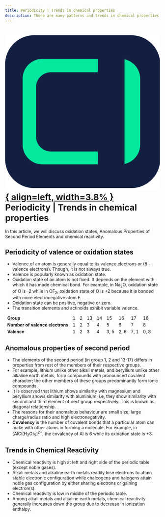 ```yaml
---
title: Periodicity | Trends in chemical properties
description: There are many patterns and trends in chemical properties which can be observed in the periodic table.
---
```


# [![ChemistryEdu Logo](../../images/favicon.svg){ align=left, width=3.8% }](../../index.md)  Periodicity | Trends in chemical properties

In this article, we will discuss oxidation states, Anomalous Properties of Second Period Elements and chemical reactivity.

## Periodicity of valence or oxidation states

* Valence of an atom is generally equal to its valence electrons or (8 - valence electrons). Though, it is not always true.
* Valence is popularly known as oxidation state.
* Oxidation state of an atom is not fixed. It depends on the element with which it has made chemical bond. For example, in Na<sub>2</sub>O, oxidation state of O is -2 while in OF<sub>2</sub>, oxidation state of O is +2
  because it is bonded with more electronegative atom F.
* Oxidation state can be positive, negative or zero.
* The transition elements and actinoids exhibit variable valence.

<table>
    <thead>
    <tr>
        <td><strong>Group</strong></td>
        <td>1</td>
        <td>2</td>
        <td>13</td>
        <td>14</td>
        <td>15</td>
        <td>16</td>
        <td>17</td>
        <td>18</td>
    </tr>
    <tr>
        <td><strong>Number of valence electrons</strong></td>
        <td>1</td>
        <td>2</td>
        <td>3</td>
        <td>4</td>
        <td>5</td>
        <td>6</td>
        <td>7</td>
        <td>8</td>
    </tr>
    <tr>
        <td><strong>Valence</strong></td>
        <td>1</td>
        <td>2</td>
        <td>3</td>
        <td>4</td>
        <td>3, 5</td>
        <td>2, 6</td>
        <td>7, 1</td>
        <td>0, 8</td>
    </tr>
    </thead>
</table>

## Anomalous properties of second period

* The elements of the second period (in group 1, 2 and 13-17) differs in properties from rest of the members of their respective groups.
* For example, lithium unlike other alkali metals, and beryllium unlike other alkaline earth metals, form compounds with pronounced covalent character; the other members of these groups predominantly form ionic compounds.
* It is observed that lithium shows similarity with magnesium and beryllium shows similarity with aluminium, i.e, they show similarity with second and third element of next group respectively. This is known as diagonal relationship.
* The reasons for their anomalous behaviour are small size, large charge/radius ratio and high electronegativity.
* **Covalency** is the number of covalent bonds that a particular atom can make with other atoms in forming a molecule. For example, in [AlCl(H<sub>2</sub>O)<sub>5</sub>]<sup>2+</sup>, the covalency of Al is 6 while its oxidation state is +3.

## Trends in Chemical Reactivity

* Chemical reactivity is high at left and right side of the periodic table (except noble gases).
* Alkali metals and alkaline earth metals readily lose electrons to attain stable electronic configuration while chalcogens and halogens attain noble gas configuration by either sharing electrons or gaining electron(s).
* Chemical reactivity is low in middle of the periodic table.
* Among alkali metals and alkaline earth metals, chemical reactivity generally increases down the group due to decrease in ionization enthalpy.
